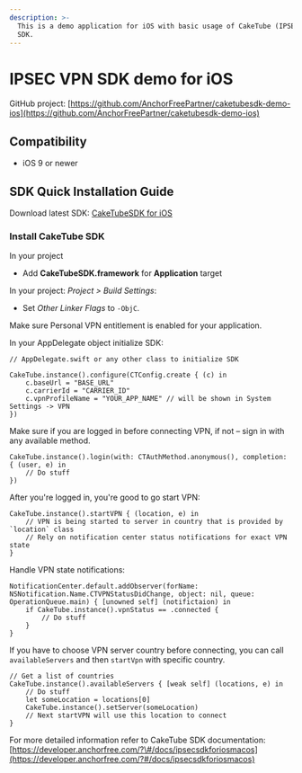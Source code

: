 ```yaml
---
description: >-
  This is a demo application for iOS with basic usage of CakeTube (IPSEC) VPN
  SDK.
---
```


# IPSEC VPN SDK demo for iOS

GitHub project: [https://github.com/AnchorFreePartner/caketubesdk-demo-ios](https://github.com/AnchorFreePartner/caketubesdk-demo-ios)

## Compatibility

* iOS 9 or newer

## SDK Quick Installation Guide

Download latest SDK: [CakeTubeSDK for iOS](https://firebasestorage.googleapis.com/v0/b/web-portal-for-partners.appspot.com/o/products%2FCakeTubeSDK%20iOS.zip?alt=media)

### Install CakeTube SDK

In your project

* Add **CakeTubeSDK.framework** for **Application** target

In your project: _Project &gt; Build Settings_:

* Set _Other Linker Flags_ to `-ObjC`.

Make sure Personal VPN entitlement is enabled for your application.

In your AppDelegate object initialize SDK:

```text
// AppDelegate.swift or any other class to initialize SDK

CakeTube.instance().configure(CTConfig.create { (c) in
    c.baseUrl = "BASE_URL"
    c.carrierId = "CARRIER_ID"
    c.vpnProfileName = "YOUR_APP_NAME" // will be shown in System Settings -> VPN
})
```

Make sure if you are logged in before connecting VPN, if not – sign in with any available method.

```text
CakeTube.instance().login(with: CTAuthMethod.anonymous(), completion: { (user, e) in
	// Do stuff
})
```

After you're logged in, you're good to go start VPN:

```text
CakeTube.instance().startVPN { (location, e) in
	// VPN is being started to server in country that is provided by `location` class
	// Rely on notification center status notifications for exact VPN state
}
```

Handle VPN state notifications:

```text
NotificationCenter.default.addObserver(forName: NSNotification.Name.CTVPNStatusDidChange, object: nil, queue: OperationQueue.main) { [unowned self] (notifictaion) in
    if CakeTube.instance().vpnStatus == .connected {
    	// Do stuff
    }
}
```

If you have to choose VPN server country before connecting, you can call `availableServers` and then `startVpn` with specific country.

```text
// Get a list of countries 
CakeTube.instance().availableServers { [weak self] (locations, e) in
	// Do stuff
	let someLocation = locations[0]
	CakeTube.instance().setServer(someLocation)
	// Next startVPN will use this location to connect 
}
```

For more detailed information refer to CakeTube SDK documentation: [https://developer.anchorfree.com/?\#/docs/ipsecsdkforiosmacos](https://developer.anchorfree.com/?#/docs/ipsecsdkforiosmacos)

